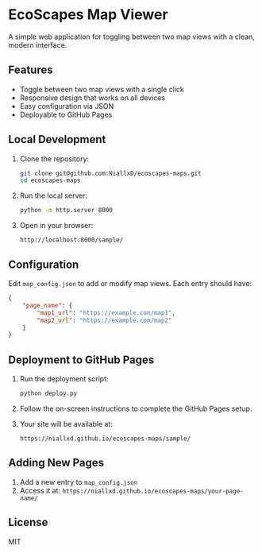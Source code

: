 # EcoScapes Map Viewer

A simple web application for toggling between two map views with a clean, modern interface.

## Features

- Toggle between two map views with a single click
- Responsive design that works on all devices
- Easy configuration via JSON
- Deployable to GitHub Pages

## Local Development

1. Clone the repository:
   ```bash
   git clone git@github.com:NiallxD/ecoscapes-maps.git
   cd ecoscapes-maps
   ```

2. Run the local server:
   ```bash
   python -m http.server 8000
   ```

3. Open in your browser:
   ```
   http://localhost:8000/sample/
   ```

## Configuration

Edit `map_config.json` to add or modify map views. Each entry should have:

```json
{
    "page_name": {
        "map1_url": "https://example.com/map1",
        "map2_url": "https://example.com/map2"
    }
}
```

## Deployment to GitHub Pages

1. Run the deployment script:
   ```bash
   python deploy.py
   ```
   
2. Follow the on-screen instructions to complete the GitHub Pages setup.

3. Your site will be available at:
   ```
   https://niallxd.github.io/ecoscapes-maps/sample/
   ```

## Adding New Pages

1. Add a new entry to `map_config.json`
2. Access it at: `https://niallxd.github.io/ecoscapes-maps/your-page-name/`

## License

MIT

